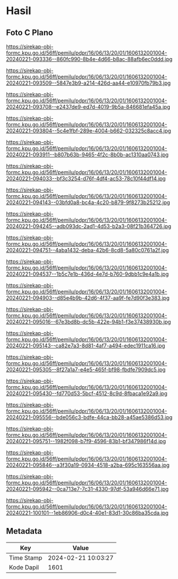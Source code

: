 # Hasil

## Foto C Plano

https://sirekap-obj-formc.kpu.go.id/56ff/pemilu/pdpr/16/06/13/20/01/1606132001004-20240221-093336--860fc990-8b4e-4d66-b8ac-88afb6ec0ddd.jpg

https://sirekap-obj-formc.kpu.go.id/56ff/pemilu/pdpr/16/06/13/20/01/1606132001004-20240221-093509--5847e3b9-a214-426d-aa44-e10970fb79b3.jpg

https://sirekap-obj-formc.kpu.go.id/56ff/pemilu/pdpr/16/06/13/20/01/1606132001004-20240221-093708--e2437de9-ed7d-4019-9b5a-846681efa45a.jpg

https://sirekap-obj-formc.kpu.go.id/56ff/pemilu/pdpr/16/06/13/20/01/1606132001004-20240221-093804--5c4e1fbf-289e-4004-b662-032325c8acc4.jpg

https://sirekap-obj-formc.kpu.go.id/56ff/pemilu/pdpr/16/06/13/20/01/1606132001004-20240221-093911--b807b63b-9465-4f2c-8b0b-ac1310aa0743.jpg

https://sirekap-obj-formc.kpu.go.id/56ff/pemilu/pdpr/16/06/13/20/01/1606132001004-20240221-094033--bf3c3254-d76f-4df4-ac53-78c10f44df14.jpg

https://sirekap-obj-formc.kpu.go.id/56ff/pemilu/pdpr/16/06/13/20/01/1606132001004-20240221-094143--03bfd0a8-bc4a-4c20-b879-9f8273b25212.jpg

https://sirekap-obj-formc.kpu.go.id/56ff/pemilu/pdpr/16/06/13/20/01/1606132001004-20240221-094245--adb093dc-2ad1-4d53-b2a3-08f21b364726.jpg

https://sirekap-obj-formc.kpu.go.id/56ff/pemilu/pdpr/16/06/13/20/01/1606132001004-20240221-094751--4aba1432-deba-42b6-8cd8-5a80c0761a2f.jpg

https://sirekap-obj-formc.kpu.go.id/56ff/pemilu/pdpr/16/06/13/20/01/1606132001004-20240221-094537--1b5c7e1b-436d-4e7d-b760-9dbb1c9e4a1b.jpg

https://sirekap-obj-formc.kpu.go.id/56ff/pemilu/pdpr/16/06/13/20/01/1606132001004-20240221-094903--d85e4b9b-42d6-4f37-aa9f-fe7d90f3e383.jpg

https://sirekap-obj-formc.kpu.go.id/56ff/pemilu/pdpr/16/06/13/20/01/1606132001004-20240221-095016--67e3bd8b-dc5b-422e-94b1-f3e37438930b.jpg

https://sirekap-obj-formc.kpu.go.id/56ff/pemilu/pdpr/16/06/13/20/01/1606132001004-20240221-095143--ca82e7a3-8d81-4af7-a494-edec1911ca16.jpg

https://sirekap-obj-formc.kpu.go.id/56ff/pemilu/pdpr/16/06/13/20/01/1606132001004-20240221-095305--8f27a1a7-e4e5-465f-bf98-fbdfe7909dc5.jpg

https://sirekap-obj-formc.kpu.go.id/56ff/pemilu/pdpr/16/06/13/20/01/1606132001004-20240221-095430--fd770d53-5bcf-4512-8c9d-8fbaca1e92a9.jpg

https://sirekap-obj-formc.kpu.go.id/56ff/pemilu/pdpr/16/06/13/20/01/1606132001004-20240221-095556--bde056c3-bdfe-44ca-bb28-a45ae5386d53.jpg

https://sirekap-obj-formc.kpu.go.id/56ff/pemilu/pdpr/16/06/13/20/01/1606132001004-20240221-095751--1982f098-b7f9-4596-83b1-bf347986f14d.jpg

https://sirekap-obj-formc.kpu.go.id/56ff/pemilu/pdpr/16/06/13/20/01/1606132001004-20240221-095846--a3f30a19-0934-4518-a2ba-695c163556aa.jpg

https://sirekap-obj-formc.kpu.go.id/56ff/pemilu/pdpr/16/06/13/20/01/1606132001004-20240221-095942--0ca713e7-7c31-4330-97df-53a946d66e71.jpg

https://sirekap-obj-formc.kpu.go.id/56ff/pemilu/pdpr/16/06/13/20/01/1606132001004-20240221-100101--1eb86906-d0c4-40e1-83d1-30c86ba35cda.jpg


## Metadata

| Key        | Value               |
| ---------- | ------------------- |
| Time Stamp | 2024-02-21 10:03:27 |
| Kode Dapil | 1601                |



